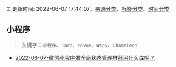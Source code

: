 :alarm_clock: 更新时间: 2022-06-07 17:44:07。[来源分类](../README.md)、[标签分类](../TAGS.md)、[时间分类](../TIMELINE.md)

## 小程序


> 关键字：`小程序`、`Taro`、`MPVue`、`Wepy`、`Chameleon`



- [2022-06-07-微信小程序做全局状态管理推荐用什么库呢？](https://www.v2ex.com/t/858005) 